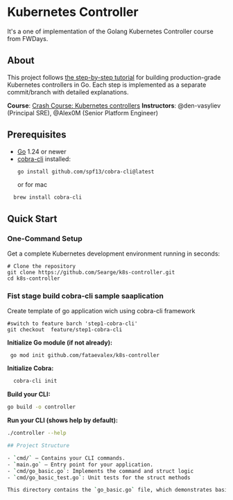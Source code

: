 # Kubernetes Controller

It's a one of implementation of the Golang Kubernetes Controller course from FWDays.

## About

This project follows [the step-by-step tutorial](https://github.com/den-vasyliev/k8s-controller-tutorial-ref) for building production-grade Kubernetes controllers in Go. Each step is implemented as a separate commit/branch with detailed explanations.

**Course**: [Crash Course: Kubernetes controllers](https://fwdays.com/event/kubernetes-controllers-course)
**Instructors**: @den-vasyliev (Principal SRE), @Alex0M (Senior Platform Engineer)

## Prerequisites

- [Go](https://golang.org/dl/) 1.24 or newer
- [cobra-cli](https://github.com/spf13/cobra-cli) installed:
  ```sh
  go install github.com/spf13/cobra-cli@latest
  ```
  or for mac
```
  brew install cobra-cli
```

## Quick Start

### One-Command Setup

Get a complete Kubernetes development environment running in seconds:

```
# Clone the repository
git clone https://github.com/Searge/k8s-controller.git
cd k8s-controller
```


### Fist stage build cobra-cli sample saaplication
 Create template of go application wich using cobra-cli framework
 ```
 #switch to feature barch 'step1-cobra-cli'
 git checkout  feature/step1-cobra-cli
 ```
**Initialize Go module (if not already):**
```
 go mod init github.com/fataevalex/k8s-controller
 ```
**Initialize Cobra:**
 ```sh
   cobra-cli init
   ```
**Build your CLI:**
   ```sh
   go build -o controller
   ```

**Run your CLI (shows help by default):**
   ```sh
   ./controller --help

## Project Structure

- `cmd/` — Contains your CLI commands.
- `main.go` — Entry point for your application.
- `cmd/go_basic.go`: Implements the command and struct logic
- `cmd/go_basic_test.go`: Unit tests for the struct methods 

This directory contains the `go_basic.go` file, which demonstrates basic usage of Go structs and methods within a Cobra CLI command.
